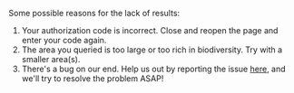 Some possible reasons for the lack of results:   
1. Your authorization code is incorrect. Close and reopen the page and enter your code again.
2. The area you queried is too large or too rich in biodiversity. Try with a smaller area(s).
3. There's a bug on our end. Help us out by reporting the issue [here](https://forms.gle/VZZPXoctt1qXpdJUA), and we'll try to resolve the problem ASAP!
